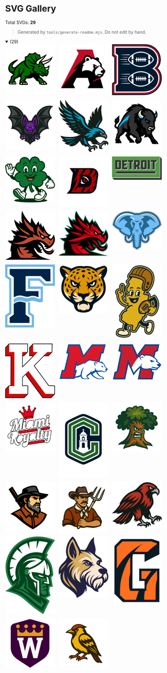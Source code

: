 # SVG Gallery

Total SVGs: **29**

> Generated by `tools/generate-readme.mjs`. Do not edit by hand.


<details open>
<summary> (29)</summary>

<div style="display:flex;flex-wrap:wrap;gap:12px;align-items:flex-start;">
<a href="svgs/Triceratops.svg" title="svgs/Triceratops.svg"><img src="svgs/Triceratops.svg" alt="svgs/Triceratops.svg" width="160" /></a>
<a href="svgs/a%20bear.svg" title="svgs/a bear.svg"><img src="svgs/a%20bear.svg" alt="svgs/a bear.svg" width="160" /></a>
<a href="svgs/b.svg" title="svgs/b.svg"><img src="svgs/b.svg" alt="svgs/b.svg" width="160" /></a>
<a href="svgs/bat.svg" title="svgs/bat.svg"><img src="svgs/bat.svg" alt="svgs/bat.svg" width="160" /></a>
<a href="svgs/blue%20hawk.svg" title="svgs/blue hawk.svg"><img src="svgs/blue%20hawk.svg" alt="svgs/blue hawk.svg" width="160" /></a>
<a href="svgs/bull%20bison.svg" title="svgs/bull bison.svg"><img src="svgs/bull%20bison.svg" alt="svgs/bull bison.svg" width="160" /></a>
<a href="svgs/clover.svg" title="svgs/clover.svg"><img src="svgs/clover.svg" alt="svgs/clover.svg" width="160" /></a>
<a href="svgs/d%20tiger.svg" title="svgs/d tiger.svg"><img src="svgs/d%20tiger.svg" alt="svgs/d tiger.svg" width="160" /></a>
<a href="svgs/detroit.svg" title="svgs/detroit.svg"><img src="svgs/detroit.svg" alt="svgs/detroit.svg" width="160" /></a>
<a href="svgs/dragon%201.svg" title="svgs/dragon 1.svg"><img src="svgs/dragon%201.svg" alt="svgs/dragon 1.svg" width="160" /></a>
<a href="svgs/dragon%202.svg" title="svgs/dragon 2.svg"><img src="svgs/dragon%202.svg" alt="svgs/dragon 2.svg" width="160" /></a>
<a href="svgs/elephant.svg" title="svgs/elephant.svg"><img src="svgs/elephant.svg" alt="svgs/elephant.svg" width="160" /></a>
<a href="svgs/f%20wave.svg" title="svgs/f wave.svg"><img src="svgs/f%20wave.svg" alt="svgs/f wave.svg" width="160" /></a>
<a href="svgs/jaguar.svg" title="svgs/jaguar.svg"><img src="svgs/jaguar.svg" alt="svgs/jaguar.svg" width="160" /></a>
<a href="svgs/jersey.svg" title="svgs/jersey.svg"><img src="svgs/jersey.svg" alt="svgs/jersey.svg" width="160" /></a>
<a href="svgs/k.svg" title="svgs/k.svg"><img src="svgs/k.svg" alt="svgs/k.svg" width="160" /></a>
<a href="svgs/m%20bear%202.svg" title="svgs/m bear 2.svg"><img src="svgs/m%20bear%202.svg" alt="svgs/m bear 2.svg" width="160" /></a>
<a href="svgs/m%20bear.svg" title="svgs/m bear.svg"><img src="svgs/m%20bear.svg" alt="svgs/m bear.svg" width="160" /></a>
<a href="svgs/miami%20royalty.svg" title="svgs/miami royalty.svg"><img src="svgs/miami%20royalty.svg" alt="svgs/miami royalty.svg" width="160" /></a>
<a href="svgs/mission%20c.svg" title="svgs/mission c.svg"><img src="svgs/mission%20c.svg" alt="svgs/mission c.svg" width="160" /></a>
<a href="svgs/oak%20WIP.svg" title="svgs/oak WIP.svg"><img src="svgs/oak%20WIP.svg" alt="svgs/oak WIP.svg" width="160" /></a>
<a href="svgs/pioneer.svg" title="svgs/pioneer.svg"><img src="svgs/pioneer.svg" alt="svgs/pioneer.svg" width="160" /></a>
<a href="svgs/ranchhand.svg" title="svgs/ranchhand.svg"><img src="svgs/ranchhand.svg" alt="svgs/ranchhand.svg" width="160" /></a>
<a href="svgs/redhawk.svg" title="svgs/redhawk.svg"><img src="svgs/redhawk.svg" alt="svgs/redhawk.svg" width="160" /></a>
<a href="svgs/spartan%202.svg" title="svgs/spartan 2.svg"><img src="svgs/spartan%202.svg" alt="svgs/spartan 2.svg" width="160" /></a>
<a href="svgs/terrier.svg" title="svgs/terrier.svg"><img src="svgs/terrier.svg" alt="svgs/terrier.svg" width="160" /></a>
<a href="svgs/tiger%20g.svg" title="svgs/tiger g.svg"><img src="svgs/tiger%20g.svg" alt="svgs/tiger g.svg" width="160" /></a>
<a href="svgs/w%20crown.svg" title="svgs/w crown.svg"><img src="svgs/w%20crown.svg" alt="svgs/w crown.svg" width="160" /></a>
<a href="svgs/yellowhammer.svg" title="svgs/yellowhammer.svg"><img src="svgs/yellowhammer.svg" alt="svgs/yellowhammer.svg" width="160" /></a>
</div>

</details>
